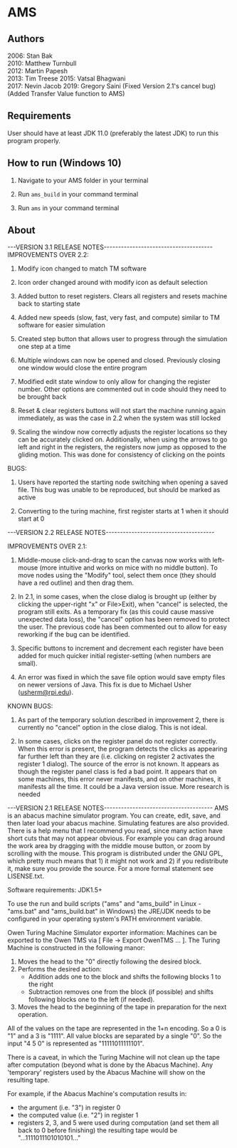# AMS
## Authors
2006:
Stan Bak  
2010:
Matthew Turnbull  
2012:
Martin Papesh  
2013:
Tim Treese
2015:
Vatsal Bhagwani  
2017:
Nevin Jacob
2019:
Gregory Saini (Fixed Version 2.1's cancel bug) (Added Transfer Value function to AMS)

## Requirements
User should have at least JDK 11.0 (preferably the latest JDK) to run this program properly.

## How to run (Windows 10)
1. Navigate to your AMS folder in your terminal

2. Run `ams_build` in your command terminal

3. Run `ams` in your command terminal

## About
---VERSION 3.1 RELEASE NOTES--------------------------------------
IMPROVEMENTS OVER 2.2:

1) Modify icon changed to match TM software

2) Icon order changed around with modify icon as default selection

3) Added button to reset registers. Clears all registers and resets machine back to starting state

4) Added new speeds (slow, fast, very fast, and compute) similar to TM software for easier simulation

5) Created step button that allows user to progress through the simulation one step at a time

6) Multiple windows can now be opened and closed. Previously closing one window would close the entire program

7) Modified edit state window to only allow for changing the register number. Other options are commented out in code should they need to be brought back

8) Reset & clear registers buttons will not start the machine running again immediately, as was the case in 2.2 when the system was still locked

9) Scaling the window now correctly adjusts the register locations so they can be accurately clicked on. Additionally, when using the arrows to go left and right in the 
	registers, the registers now jump as opposed to the gliding motion. This was done for consistency of clicking on the points
	

BUGS:

1) Users have reported the starting node switching when opening a saved file. This bug was unable to be reproduced, but should be marked as active

2) Converting to the turing machine, first register starts at 1 when it should start at 0 



---VERSION 2.2 RELEASE NOTES--------------------------------------

IMPROVEMENTS OVER 2.1:

1) Middle-mouse click-and-drag to scan the canvas now works with left-mouse (more intuitive and works on mice with no middle button).
   To move nodes using the "Modify" tool, select them once (they should have a red outline) and then drag them.

2) In 2.1, in some cases, when the close dialog is brought up (either by clicking the upper-right "x" or File>Exit), when "cancel" is selected, the program still exits.
   As a temporary fix (as this could cause massive unexpected data loss), the "cancel" option has been removed to protect the user. The previous code has been commented out to allow for easy reworking if the bug can be identified.

3) Specific buttons to increment and decrement each register have been added for much quicker initial register-setting (when numbers are small).

4) An error was fixed in which the save file option would save empty files on newer versions of Java. This fix is due to Michael Usher (usherm@rpi.edu).

KNOWN BUGS:

1) As part of the temporary solution described in improvement 2, there is currently no "cancel" option in the close dialog. This is not ideal.

2) In some cases, clicks on the register panel do not register correctly. When this error is present, the program detects the clicks as appearing far further left than they are (i.e. clicking on register 2 activates the register 1 dialog).
   The source of the error is not known. It appears as though the register panel class is fed a bad point. It appears that on some machines, this error never manifests, and on other machines, it manifests all the time. It could be a Java version issue. More research is needed


---VERSION 2.1 RELEASE NOTES--------------------------------------
AMS is an abacus machine simulator program. You can create, edit, save, and then later load your abacus machine. Simulating features are also provided.
There is a help menu that I recommend you read, since many action have short cuts that may not appear obvious. For example you can drag around the work area by dragging with the middle mouse button, or zoom by scrolling with the mouse. 
This program is distributed under the GNU GPL, which pretty much means that 1) it might not work and 2) if you redistribute it, make sure you provide the source. For a more formal statement see LISENSE.txt.



Software requirements: JDK1.5+

To use the run and build scripts ("ams" and "ams_build" in Linux - "ams.bat" and "ams_build.bat" in Windows) the JRE/JDK needs to be configured in your operating system's PATH environment variable.



Owen Turing Machine Simulator exporter information:
Machines can be exported to the Owen TMS via [ File -> Export OwenTMS ... ]. The Turing Machine is constructed in the following manor:

1. Moves the head to the "0" directly following the desired block.
2. Performs the desired action:
   - Addition adds one to the block and shifts the following blocks 1 to the right
   - Subtraction removes one from the block (if possible) and shifts following blocks one to the left (if needed).
3. Moves the head to the beginning of the tape in preparation for the next operation.

All of the values on the tape are represented in the 1+n encoding. So a 0 is "1" and a 3 is "1111". All value blocks are separated by a single "0". So the input "4 5 0" is represented as "11111011111101".

There is a caveat, in which the Turing Machine will not clean up the tape after computation (beyond what is done by the Abacus Machine). Any 'temporary' registers used by the Abacus Machine will show on the resulting tape.

For example, if the Abacus Machine's computation results in:
- the argument (i.e. "3") in register 0
- the computed value (i.e. "2") in register 1
- registers 2, 3, and 5 were used during computation (and set them all back to 0 before finishing)
the resulting tape would be "...1111011101010101..."
